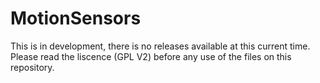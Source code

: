 MotionSensors
=============
This is in development, there is no releases available at this current time.
Please read the liscence (GPL V2) before any use of the files on this repository.

